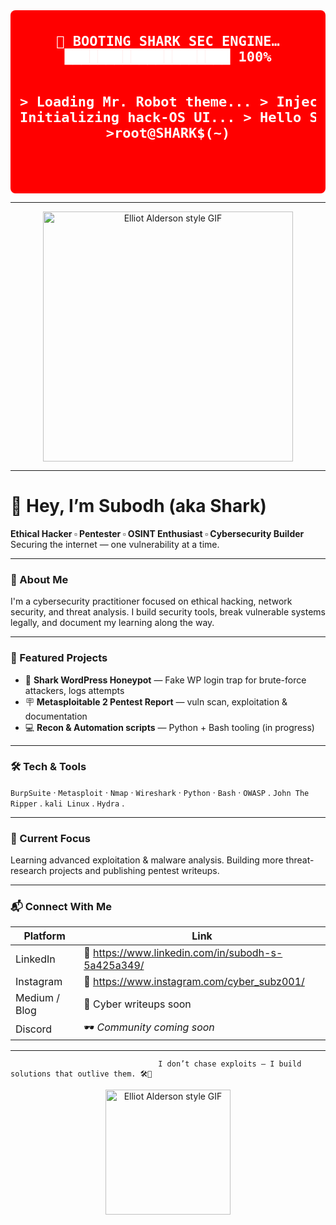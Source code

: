 <div style="background-color:#ff0000; padding: 15px; border-radius: 8px;">
<pre style="text-align:center; font-weight: bold; font-size: 22px; color:white;">
🛑 BOOTING SHARK SEC ENGINE…
████████████████████ 100%

&gt; Loading Mr. Robot theme...
&gt; Injecting Kali modules...
&gt; Initializing hack-OS UI...
&gt; Hello SHARK Welcome,
&gt;root@SHARK$(~)  
</pre>
</div>

---

<!-- Centered animated banner (external Giphy link) -->
<p align="center">
  <img src="https://media0.giphy.com/media/v1.Y2lkPTc5MGI3NjExdHI0dGcydzQ5MXU1cmNuZHN5OTZubnF1Mm01M291MXF4MjRieW40ZSZlcD12MV9pbnRlcm5hbF9naWZfYnlfaWQmY3Q9Zw/DqiMTFxiXx0VaVZQbF/giphy.gif" width="400" alt="Elliot Alderson style GIF">
</p>

---

# 👋 Hey, I’m Subodh (aka Shark)

**Ethical Hacker ▫️ Pentester ▫️ OSINT Enthusiast ▫️ Cybersecurity Builder**  
Securing the internet — one vulnerability at a time.

---

### 👾 About Me
I'm a cybersecurity practitioner focused on ethical hacking, network security, and threat analysis. I build security tools, break vulnerable systems legally, and document my learning along the way.

---

### 🧵 Featured Projects
- 🦈 **Shark WordPress Honeypot** — Fake WP login trap for brute-force attackers, logs attempts  
- 🪧 **Metasploitable 2 Pentest Report** — vuln scan, exploitation & documentation  
- 💻 **Recon & Automation scripts** — Python + Bash tooling (in progress)

---

### 🛠️ Tech & Tools
`BurpSuite` · `Metasploit` · `Nmap` · `Wireshark` · `Python` · `Bash` · `OWASP` . `John The Ripper` . `kali Linux` .  `Hydra` . 

---

### 🌱 Current Focus
Learning advanced exploitation & malware analysis. Building more threat-research projects and publishing pentest writeups.

---

### 📬 Connect With Me

| Platform | Link |
|---|---|
| LinkedIn | 🔗 https://www.linkedin.com/in/subodh-s-5a425a349/ |
| Instagram | 🔗 https://www.instagram.com/cyber_subz001/ |
| Medium / Blog | 📝 Cyber writeups soon |
| Discord | 🕶️ *Community coming soon* |

---
                                     I don’t chase exploits — I build solutions that outlive them. 🛠️🔐 

<p align="center">
  <img src="https://media2.giphy.com/media/v1.Y2lkPTc5MGI3NjExcXRqZHAwcDQ5OTBtbWN5OTd3aHp2NGdtNWpqbG9rdXg1NTE3c292dSZlcD12MV9pbnRlcm5hbF9naWZfYnlfaWQmY3Q9Zw/3og0ILLVvPp8d64Jd6/giphy.gif" width="200" alt="Elliot Alderson style GIF">
</p>
